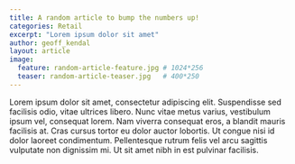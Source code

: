 ```yaml
---
title: A random article to bump the numbers up!
categories: Retail
excerpt: "Lorem ipsum dolor sit amet"
author: geoff_kendal
layout: article
image: 
  feature: random-article-feature.jpg # 1024*256
  teaser: random-article-teaser.jpg   # 400*250
---
```


Lorem ipsum dolor sit amet, consectetur adipiscing elit. Suspendisse sed facilisis odio, vitae ultrices libero. Nunc vitae metus varius, vestibulum ipsum vel, consequat lorem. Nam viverra consequat eros, a blandit mauris facilisis at. Cras cursus tortor eu dolor auctor lobortis. Ut congue nisi id dolor laoreet condimentum. Pellentesque rutrum felis vel arcu sagittis vulputate non dignissim mi. Ut sit amet nibh in est pulvinar facilisis.
